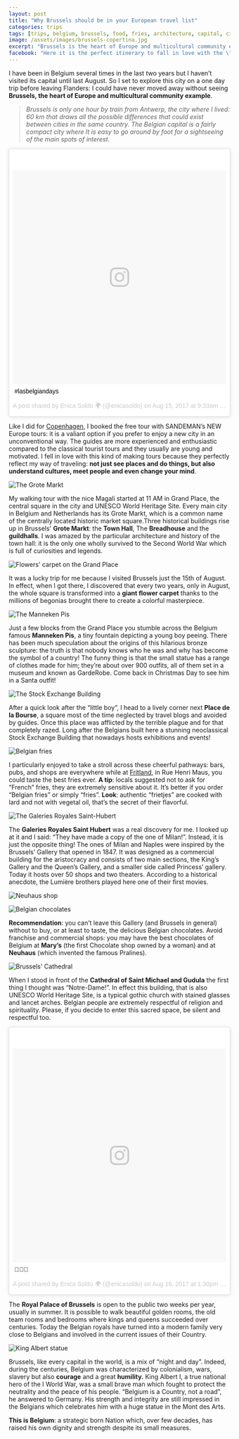 ```yaml
---
layout: post
title: "Why Brussels should be in your European travel list"
categories: trips
tags: [trips, belgium, brussels, food, fries, architecture, capital, city, travels, onefdaytrip]
image: /assets/images/brussels-copertina.jpg
excerpt: "Brussels is the heart of Europe and multicultural community example. By strolling around its you'll learn how the Belgian capital is much more than chocolates and beers."
facebook: "Here it is the perfect itinerary to fall in love with the \"European capital\""
---
```


I have been in Belgium several times in the last two years but I haven’t visited its capital until last August. So I set to explore this city on a one day trip before leaving Flanders: I could have never moved away without seeing **Brussels, the heart of Europe and multicultural community example**.

>_Brussels is only one hour by train from Antwerp, the city where I lived: 60 km that draws all the possible differences that could exist between cities in the same country. The Belgian capital is a fairly compact city where It is easy to go around by foot for a sightseeing of the main spots of interest_.

<blockquote class="instagram-media" data-instgrm-captioned data-instgrm-version="7" style=" background:#FFF; border:0; border-radius:3px; box-shadow:0 0 1px 0 rgba(0,0,0,0.5),0 1px 10px 0 rgba(0,0,0,0.15); margin: 1px; max-width:658px; padding:0; width:99.375%; width:-webkit-calc(100% - 2px); width:calc(100% - 2px);"><div style="padding:8px;"> <div style=" background:#F8F8F8; line-height:0; margin-top:40px; padding:50.0% 0; text-align:center; width:100%;"> <div style=" background:url(data:image/png;base64,iVBORw0KGgoAAAANSUhEUgAAACwAAAAsCAMAAAApWqozAAAABGdBTUEAALGPC/xhBQAAAAFzUkdCAK7OHOkAAAAMUExURczMzPf399fX1+bm5mzY9AMAAADiSURBVDjLvZXbEsMgCES5/P8/t9FuRVCRmU73JWlzosgSIIZURCjo/ad+EQJJB4Hv8BFt+IDpQoCx1wjOSBFhh2XssxEIYn3ulI/6MNReE07UIWJEv8UEOWDS88LY97kqyTliJKKtuYBbruAyVh5wOHiXmpi5we58Ek028czwyuQdLKPG1Bkb4NnM+VeAnfHqn1k4+GPT6uGQcvu2h2OVuIf/gWUFyy8OWEpdyZSa3aVCqpVoVvzZZ2VTnn2wU8qzVjDDetO90GSy9mVLqtgYSy231MxrY6I2gGqjrTY0L8fxCxfCBbhWrsYYAAAAAElFTkSuQmCC); display:block; height:44px; margin:0 auto -44px; position:relative; top:-22px; width:44px;"></div></div> <p style=" margin:8px 0 0 0; padding:0 4px;"> <a href="https://www.instagram.com/p/BX0kDQMDPBw/" style=" color:#000; font-family:Arial,sans-serif; font-size:14px; font-style:normal; font-weight:normal; line-height:17px; text-decoration:none; word-wrap:break-word;" target="_blank">#lasbelgiandays</a></p> <p style=" color:#c9c8cd; font-family:Arial,sans-serif; font-size:14px; line-height:17px; margin-bottom:0; margin-top:8px; overflow:hidden; padding:8px 0 7px; text-align:center; text-overflow:ellipsis; white-space:nowrap;">A post shared by Enica Soldo 🌍 (@enicasoldo) on <time style=" font-family:Arial,sans-serif; font-size:14px; line-height:17px;" datetime="2017-08-15T16:33:50+00:00">Aug 15, 2017 at 9:33am PDT</time></p></div></blockquote> <script async defer src="//platform.instagram.com/en_US/embeds.js"></script>

Like I did for [Copenhagen](http://allthesmalltrips.life/trips/2017/07/19/3-perfect-days-Copenhagen.html), I booked the free tour with SANDEMAN’s NEW Europe tours: it is a valiant option if you prefer to enjoy a new city in an unconventional way.  The guides are more experienced and enthusiastic compared to the classical tourist tours and they usually are young and motivated. I fell in love with this kind of making tours because they perfectly reflect my way of traveling: **not just see places and do things, but also understand cultures, meet people and even change your mind**.

![The Grote Markt](/assets/images/the-grote-markt.jpg)

My walking tour with the nice Magali started at 11 AM in Grand Place,  the central square in the city and UNESCO World Heritage Site. Every main city in Belgium and Netherlands has its Grote Markt, which is a common name of the centrally located historic market square.Three historical buildings rise up in Brussels' **Grote Markt**: the **Town Hall**, The **Breadhouse** and the **guildhalls**. I was amazed by the particular architecture and history of the town hall: it is the only one wholly survived to the Second World War which is full of curiosities and legends.

![Flowers' carpet on the Grand Place](/assets/images/brussels-flowers.jpg)

It was a lucky trip for me because I visited Brussels just the 15th of August. In effect, when I got there, I discovered that every two years, only in August, the whole square is transformed into a **giant flower carpet** thanks to the millions of begonias brought there to create a colorful masterpiece.

![The Manneken Pis](/assets/images/manneken-pis.jpg)

Just a few blocks from the Grand Place you stumble across the Belgium famous **Manneken Pis**,   a tiny fountain depicting a young boy peeing. There has been much speculation about the origins of this hilarious bronze sculpture: the truth is that nobody knows who he was and why has become the symbol of a country! The funny thing is that the small statue has a range of clothes made for him; they’re about over 900 outfits, all of them set in a museum and known as GardeRobe. Come back in Christmas Day to see him in a Santa outfit!

![The Stock Exchange Building](/assets/images/place-de-la-bourse.jpg)

After a quick look after the “little boy”, I head to a lively corner next **Place de la Bourse**, a square most of the time neglected by travel blogs and avoided by guides. Once this place was afflicted by the terrible plague and for that completely razed. Long after the Belgians built here a stunning neoclassical Stock Exchange Building that nowadays hosts exhibitions and events!

![Belgian fries](/assets/images/belgian-fries.jpg)

I particularly enjoyed to take a stroll across these cheerful pathways: bars, pubs, and shops are everywhere while at [Fritland](http://www.fritlandbrussels.be/acceuil), in Rue Henri Maus, you could taste the best fries ever.
**A tip**: locals suggested not to ask for “French” fries, they are extremely sensitive about it. It’s better if you order “Belgian fries” or simply “fries”.
**Look**: authentic “frietjes” are cooked with lard and not with vegetal oil, that’s the secret of their flavorful.

![The Galeries Royales Saint-Hubert](/assets/images/galeries-royales-saint-hubert.jpg)


The **Galeries Royales Saint Hubert** was a real discovery for me. I looked up at it and I said: “They have made a copy of the one of Milan!”. Instead, it is just the opposite thing! The ones of Milan and Naples were inspired by the Brussels’ Gallery that opened in 1847.  It was designed as a commercial building for the aristocracy and consists of two main sections, the King’s Gallery and the Queen’s Gallery, and a smaller side called Princess’ gallery.
Today it hosts over 50 shops and two theaters. According to a historical anecdote, the Lumière brothers played here one of their first movies.

![Neuhaus shop](/assets/images/neuhaus-brussels.jpg)

![Belgian chocolates](/assets/images/belgian-pralines.jpg)



**Recommendation**: you can’t leave this Gallery (and Brussels in general) without to buy, or at least to taste, the delicious Belgian chocolates. Avoid franchise and commercial shops: you may have the best chocolates of Belgium at **Mary’s** (the first Chocolate shop owned by a woman) and at **Neuhaus** (which invented the famous Pralines).

![Brussels' Cathedral](/assets/images/brussels-cathedral.jpg)

When I stood in front of the **Cathedral of Saint Michael and Gudula** the first thing I thought was “Notre-Dame!”. In effect this building, that is also UNESCO World Heritage Site, is a typical gothic church with stained glasses and lancet arches. Belgian people are extremely respectful of religion and spirituality. Please, if you decide to enter this sacred space, be silent and respectful too.

<blockquote class="instagram-media" data-instgrm-captioned data-instgrm-version="7" style=" background:#FFF; border:0; border-radius:3px; box-shadow:0 0 1px 0 rgba(0,0,0,0.5),0 1px 10px 0 rgba(0,0,0,0.15); margin: 1px; max-width:658px; padding:0; width:99.375%; width:-webkit-calc(100% - 2px); width:calc(100% - 2px);"><div style="padding:8px;"> <div style=" background:#F8F8F8; line-height:0; margin-top:40px; padding:50.0% 0; text-align:center; width:100%;"> <div style=" background:url(data:image/png;base64,iVBORw0KGgoAAAANSUhEUgAAACwAAAAsCAMAAAApWqozAAAABGdBTUEAALGPC/xhBQAAAAFzUkdCAK7OHOkAAAAMUExURczMzPf399fX1+bm5mzY9AMAAADiSURBVDjLvZXbEsMgCES5/P8/t9FuRVCRmU73JWlzosgSIIZURCjo/ad+EQJJB4Hv8BFt+IDpQoCx1wjOSBFhh2XssxEIYn3ulI/6MNReE07UIWJEv8UEOWDS88LY97kqyTliJKKtuYBbruAyVh5wOHiXmpi5we58Ek028czwyuQdLKPG1Bkb4NnM+VeAnfHqn1k4+GPT6uGQcvu2h2OVuIf/gWUFyy8OWEpdyZSa3aVCqpVoVvzZZ2VTnn2wU8qzVjDDetO90GSy9mVLqtgYSy231MxrY6I2gGqjrTY0L8fxCxfCBbhWrsYYAAAAAElFTkSuQmCC); display:block; height:44px; margin:0 auto -44px; position:relative; top:-22px; width:44px;"></div></div> <p style=" margin:8px 0 0 0; padding:0 4px;"> <a href="https://www.instagram.com/p/BX3j6kPDvD7/" style=" color:#000; font-family:Arial,sans-serif; font-size:14px; font-style:normal; font-weight:normal; line-height:17px; text-decoration:none; word-wrap:break-word;" target="_blank">👑👑🏰</a></p> <p style=" color:#c9c8cd; font-family:Arial,sans-serif; font-size:14px; line-height:17px; margin-bottom:0; margin-top:8px; overflow:hidden; padding:8px 0 7px; text-align:center; text-overflow:ellipsis; white-space:nowrap;">A post shared by Enica Soldo 🌍 (@enicasoldo) on <time style=" font-family:Arial,sans-serif; font-size:14px; line-height:17px;" datetime="2017-08-16T20:30:22+00:00">Aug 16, 2017 at 1:30pm PDT</time></p></div></blockquote> <script async defer src="//platform.instagram.com/en_US/embeds.js"></script>

The **Royal Palace of Brussels** is open to the public two weeks per year, usually in summer. It is possible to walk beautiful golden rooms, the old team rooms and  bedrooms where kings and queens succeeded over centuries. Today the Belgian royals have turned into a modern family very close to Belgians and involved in the current issues of their Country.

![King Albert statue](/assets/images/king-albert-statue.jpg)

Brussels, like every capital in the world, is a mix of “night and day”. Indeed, during the centuries, Belgium was characterized by colonialism, wars, slavery but also **courage** and a great **humility.** King Albert I, a true national hero of the I World War, was a small brave man which fought to protect the neutrality and the peace of his people. “Belgium is a Country, not a road”, he answered to Germany. His strength and integrity are still impressed in the Belgians which celebrates him with a huge statue in the Mont des Arts.





**This is Belgium**: a strategic born Nation which, over few decades, has raised his own dignity and strength despite its small measures.
